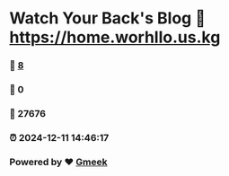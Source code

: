 # Watch Your Back's Blog :link: https://home.worhllo.us.kg 
### :page_facing_up: [8](https://home.worhllo.us.kg/tag.html) 
### :speech_balloon: 0 
### :hibiscus: 27676 
### :alarm_clock: 2024-12-11 14:46:17 
### Powered by :heart: [Gmeek](https://github.com/Meekdai/Gmeek)
